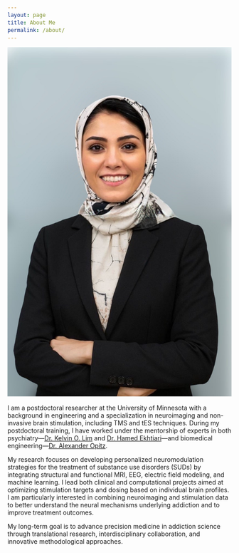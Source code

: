 ```yaml
---
layout: page
title: About Me
permalink: /about/
---
```


![My Photo](IMG_7622.jpeg)

I am a postdoctoral researcher at the University of Minnesota with a background in engineering and a specialization in neuroimaging and non-invasive brain stimulation, including TMS and tES techniques. During my postdoctoral training, I have worked under the mentorship of experts in both psychiatry—[Dr. Kelvin O. Lim](https://www.neuroscience.umn.edu/people/kelvin-o-lim-md) and [Dr. Hamed Ekhtiari](https://www.laureateinstitute.org/hamed-ekhtiari.html)—and biomedical engineering—[Dr. Alexander Opitz](https://cse.umn.edu/bme/alexander-opitz).

My research focuses on developing personalized neuromodulation strategies for the treatment of substance use disorders (SUDs) by integrating structural and functional MRI, EEG, electric field modeling, and machine learning. I lead both clinical and computational projects aimed at optimizing stimulation targets and dosing based on individual brain profiles. I am particularly interested in combining neuroimaging and stimulation data to better understand the neural mechanisms underlying addiction and to improve treatment outcomes.

My long-term goal is to advance precision medicine in addiction science through translational research, interdisciplinary collaboration, and innovative methodological approaches.
